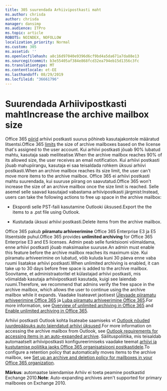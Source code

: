 ```yaml
---
title: 305 suurendada Arhiivipostkasti maht
ms.author: chrisda
author: chrisda
manager: dansimp
ms.audience: ITPro
ms.topic: article
ROBOTS: NOINDEX, NOFOLLOW
localization_priority: Normal
ms.custom: 305
ms.assetid: ''
ms.openlocfilehash: a8c16d97040e9396d6cf9bd4a5da671a7da88e13
ms.sourcegitcommit: b3e55405af384e868fcd32ea794eb15d1356c3fc
ms.translationtype: MT
ms.contentlocale: et-EE
ms.lasthandoff: 08/29/2019
ms.locfileid: "36661796"
---
```

# <a name="increase-the-archive-mailbox-size"></a><span data-ttu-id="a8cfc-102">Suurendada Arhiivipostkasti maht</span><span class="sxs-lookup"><span data-stu-id="a8cfc-102">Increase the archive mailbox size</span></span>

<span data-ttu-id="a8cfc-103">Office 365 [piirid](https://docs.microsoft.com/office365/servicedescriptions/exchange-online-service-description/exchange-online-limits#mailbox-storage-limits) arhiivi postkasti suurus põhineb kasutajakontole määratud litsentsi.</span><span class="sxs-lookup"><span data-stu-id="a8cfc-103">Office 365 [limits](https://docs.microsoft.com/office365/servicedescriptions/exchange-online-service-description/exchange-online-limits#mailbox-storage-limits) the size of archive mailboxes based on the license that's assigned to the user account.</span></span> <span data-ttu-id="a8cfc-104">Kui arhiivi postkasti jõuab 90% lubatud mahtu, kasutaja saab meiliteatise.</span><span class="sxs-lookup"><span data-stu-id="a8cfc-104">When the archive mailbox reaches 90% of its allowed size, the user receives an email notification.</span></span> <span data-ttu-id="a8cfc-105">Kui arhiivi postkasti jõuab mahupiirangu, kasutaja ei saa teisaldada rohkem üksusi arhiivi postkasti.</span><span class="sxs-lookup"><span data-stu-id="a8cfc-105">When an archive mailbox reaches its size limit, the user can't move more items to the archive mailbox.</span></span> <span data-ttu-id="a8cfc-106">Office 365 ei arhiivi postkasti mahtu suurendada, kui suuruse piirang on saavutatud.</span><span class="sxs-lookup"><span data-stu-id="a8cfc-106">Office 365 won't increase the size of an archive mailbox once the size limit is reached.</span></span> <span data-ttu-id="a8cfc-107">Selle asemel selle saavad kasutajad vabastama arhiivipostkasti järgmist:</span><span class="sxs-lookup"><span data-stu-id="a8cfc-107">Instead, users can take the following actions to free up space in the archive mailbox:</span></span>

- <span data-ttu-id="a8cfc-108">Ekspordi selle PST-faili kasutamine Outlooki üksused.</span><span class="sxs-lookup"><span data-stu-id="a8cfc-108">Export the the items to a .pst file using Outlook.</span></span>

- <span data-ttu-id="a8cfc-109">Kustutada üksusi arhiivi postkasti.</span><span class="sxs-lookup"><span data-stu-id="a8cfc-109">Delete items from the archive mailbox.</span></span>

<span data-ttu-id="a8cfc-110">Office 365 pakub **piiramatu arhiveerimine** Office 365 Enterprise E3 ja E5 litsentside puhul.</span><span class="sxs-lookup"><span data-stu-id="a8cfc-110">Office 365 provides **unlimited archiving** for Office 365 Enterprise E3 and E5 licenses.</span></span> <span data-ttu-id="a8cfc-111">Admin peab selle funktsiooni võimaldama, enne arhiivi postkasti jõuab maksimaalse suuruse.</span><span class="sxs-lookup"><span data-stu-id="a8cfc-111">An admin must enable this feature before the archive mailbox reaches its maximum size.</span></span> <span data-ttu-id="a8cfc-112">Kui piiramatu arhiveerimine on lubatud, võib kuluda kuni 30 päeva enne vaba ruumi lisatakse arhiivi postkasti.</span><span class="sxs-lookup"><span data-stu-id="a8cfc-112">When unlimited archiving is enabled, it can take up to 30 days before free space is added to the archive mailbox.</span></span> <span data-ttu-id="a8cfc-113">Soovitame, et administraatoritel et külastajad arhiivi postkasti, mis võimaldab kasutaja arhiivipostkasti kasutada, kuigi see laiendab ruumi.</span><span class="sxs-lookup"><span data-stu-id="a8cfc-113">Therefore, we recommend that admins verify the free space in the archive mailbox, which allows the user to continue using the archive mailbox while it expands.</span></span> <span data-ttu-id="a8cfc-114">Vaadake lisateavet jaotisest [Ülevaade piiramatu arhiveerimine Office 365](https://docs.microsoft.com/office365/securitycompliance/unlimited-archiving) ja [Luba piiramatu arhiveerimine Office 365](https://docs.microsoft.com/office365/securitycompliance/enable-unlimited-archiving).</span><span class="sxs-lookup"><span data-stu-id="a8cfc-114">For more information, see [Overview of unlimited archiving in Office 365](https://docs.microsoft.com/office365/securitycompliance/unlimited-archiving) and [Enable unlimited archiving in Office 365](https://docs.microsoft.com/office365/securitycompliance/enable-unlimited-archiving).</span></span>

<span data-ttu-id="a8cfc-115">Arhiivi postkasti Outlook kohta lisateabe saamiseks vt [Outlook nõuded juurdepääsuks auto laiendatud arhiivi üksused](https://docs.microsoft.com/office365/securitycompliance/unlimited-archiving#outlook-requirements-for-accessing-items-in-an-auto-expanded-archive).</span><span class="sxs-lookup"><span data-stu-id="a8cfc-115">For more information on accessing the archive mailbox from Outlook, see [Outlook requirements for accessing items in an auto-expanded archive](https://docs.microsoft.com/office365/securitycompliance/unlimited-archiving#outlook-requirements-for-accessing-items-in-an-auto-expanded-archive).</span></span> <span data-ttu-id="a8cfc-116">Säilituspoliitika, mis teisaldab automaatselt arhiivipostkasti konfigureerimiseks vaadake teemat [arhiivi ja kustutamise poliitika jaoks Office 365 organisatsiooni postkastidele](https://docs.microsoft.com/office365/securitycompliance/set-up-an-archive-and-deletion-policy-for-mailboxes).</span><span class="sxs-lookup"><span data-stu-id="a8cfc-116">To configure a retention policy that automatically moves items to the archive mailbox, see [Set up an archive and deletion policy for mailboxes in your Office 365 organization](https://docs.microsoft.com/office365/securitycompliance/set-up-an-archive-and-deletion-policy-for-mailboxes).</span></span>

<span data-ttu-id="a8cfc-117">**Märkus**: automaatse laiendamise Arhiiv ei toeta peamine postkastid Exchange 2010.</span><span class="sxs-lookup"><span data-stu-id="a8cfc-117">**Note**: Auto-expanding archives aren't supported for primary mailboxes on Exchange 2010.</span></span>
